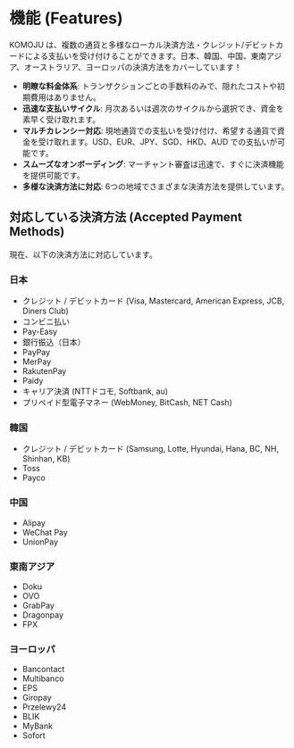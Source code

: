 # 機能 (Features)

KOMOJU は、複数の通貨と多様なローカル決済方法・クレジット/デビットカードによる支払いを受け付けることができます。日本、韓国、中国、東南アジア、オーストラリア、ヨーロッパの決済方法をカバーしています！

- **明瞭な料金体系**: トランザクションごとの手数料のみで、隠れたコストや初期費用はありません。
- **迅速な支払いサイクル**: 月次あるいは週次のサイクルから選択でき、資金を素早く受け取れます。
- **マルチカレンシー対応**: 現地通貨での支払いを受け付け、希望する通貨で資金を受け取れます。USD、EUR、JPY、SGD、HKD、AUD での支払いが可能です。
- **スムーズなオンボーディング**: マーチャント審査は迅速で、すぐに決済機能を提供可能です。
- **多様な決済方法に対応**: 6つの地域でさまざまな決済方法を提供しています。

## 対応している決済方法 (Accepted Payment Methods)

現在、以下の決済方法に対応しています。

### 日本
- クレジット / デビットカード (Visa, Mastercard, American Express, JCB, Diners Club)
- コンビニ払い
- Pay-Easy
- 銀行振込（日本）
- PayPay
- MerPay
- RakutenPay
- Paidy
- キャリア決済 (NTTドコモ, Softbank, au)
- プリペイド型電子マネー (WebMoney, BitCash, NET Cash)

### 韓国
- クレジット / デビットカード (Samsung, Lotte, Hyundai, Hana, BC, NH, Shinhan, KB)
- Toss
- Payco

### 中国
- Alipay
- WeChat Pay
- UnionPay

### 東南アジア
- Doku
- OVO
- GrabPay
- Dragonpay
- FPX

### ヨーロッパ
- Bancontact
- Multibanco
- EPS
- Giropay
- Przelewy24
- BLIK
- MyBank
- Sofort
